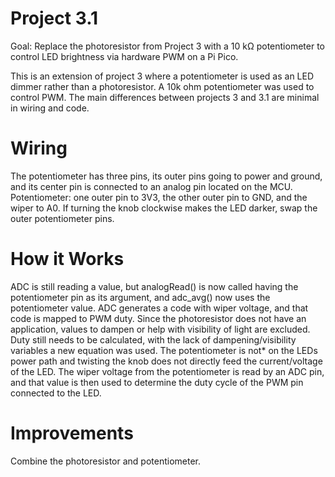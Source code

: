 # Project 3.1 # 
Goal: Replace the photoresistor from Project 3 with a 10 kΩ potentiometer to control LED brightness via hardware PWM on a Pi Pico.


This is an extension of project 3 where a potentiometer is used as an LED dimmer rather than a photoresistor. A 10k ohm potentiometer was used to control PWM. The main differences between projects 3 and 3.1 are minimal in wiring and code.
# Wiring # 
The potentiometer has three pins, its outer pins going to power and ground, and its center pin is connected to an analog pin located on the MCU.
Potentiometer: one outer pin to 3V3, the other outer pin to GND, and the wiper to A0. 
If turning the knob clockwise makes the LED darker, swap the outer potentiometer pins.
# How it Works #
ADC is still reading a value, but analogRead() is now called having the potentiometer pin as its argument, and adc_avg() now uses the potentiometer value. ADC generates a code with wiper voltage, and that code is mapped to PWM duty. 
Since the photoresistor does not have an application, values to dampen or help with visibility of light are excluded. Duty still needs to be calculated, with the lack of dampening/visibility variables a new equation was used. 
The potentiometer is not* on the LEDs power path and twisting the knob does not directly feed the current/voltage of the LED. The wiper voltage from the potentiometer is read by an ADC pin, and that value is then used to determine the duty cycle of the PWM pin connected to the LED. 


# Improvements # 
Combine the photoresistor and potentiometer. 


